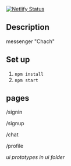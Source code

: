 [![Netlify Status](https://api.netlify.com/api/v1/badges/ec87d488-6bb4-4fdf-8269-fc24ae07e746/deploy-status)](https://app.netlify.com/sites/symphonious-sundae-5d7d6c/deploys)

## Description

messenger "Chach"

## Set up

1. `npm install`
2. `npm start` 

## pages

/signin

/signup

/chat

/profile

*ui prototypes in ui folder*

